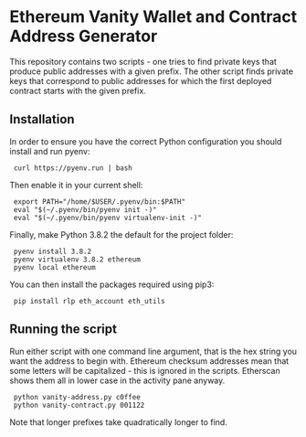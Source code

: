 # Ethereum Vanity Wallet and Contract Address Generator

This repository contains two scripts - one tries to find private keys that produce public addresses with a given prefix. The other script finds private keys that correspond to public addresses for which the first deployed contract starts with the given prefix.

## Installation
In order to ensure you have the correct Python configuration you should install and run pyenv:

     curl https://pyenv.run | bash

Then enable it in your current shell:

     export PATH="/home/$USER/.pyenv/bin:$PATH"
     eval "$(~/.pyenv/bin/pyenv init -)"
     eval "$(~/.pyenv/bin/pyenv virtualenv-init -)"

Finally, make Python 3.8.2 the default for the project folder:

     pyenv install 3.8.2
     pyenv virtualenv 3.8.2 ethereum
     pyenv local ethereum

You can then install the packages required using pip3:

     pip install rlp eth_account eth_utils

## Running the script

Run either script with one command line argument, that is the hex string you want the address to begin with. Ethereum checksum addresses mean that some letters will be capitalized - this is ignored in the scripts. Etherscan shows them all in lower case in the activity pane anyway.

     python vanity-address.py c0ffee
     python vanity-contract.py 001122

Note that longer prefixes take quadratically longer to find.
